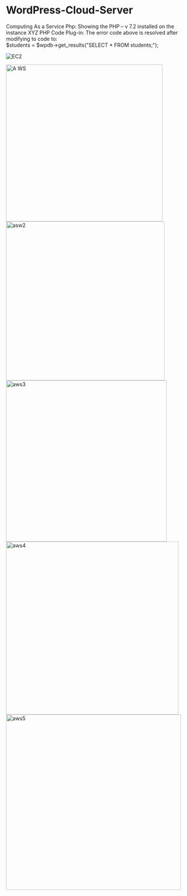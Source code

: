 # WordPress-Cloud-Server
Computing As a Service 
Php: Showing the PHP – v 7.2 installed on the instance
XYZ PHP Code Plug-in: The error code above is resolved after modifying to code to:  
$students = $wpdb->get_results("SELECT * FROM students;");


![EC2](https://github.com/JohnnyLouisTech/WordPress-Cloud-Server/assets/29494723/636de636-46ef-45ad-9894-aab0c24f2367)









<img width="429" alt="A WS" src="https://github.com/JohnnyLouisTech/WordPress-Cloud-Server/assets/29494723/1f84c8de-7e95-4a57-ac7f-827116715bd7">









<img width="435" alt="asw2" src="https://github.com/JohnnyLouisTech/WordPress-Cloud-Server/assets/29494723/c2923c33-15be-446c-8ce7-20c181013dc9">







<img width="441" alt="aws3" src="https://github.com/JohnnyLouisTech/WordPress-Cloud-Server/assets/29494723/9ff05fe0-a113-44e2-83cf-8a4603494753">






<img width="473" alt="aws4" src="https://github.com/JohnnyLouisTech/WordPress-Cloud-Server/assets/29494723/6ab62d78-6282-4610-9847-5e75935cef96">






<img width="480" alt="aws5" src="https://github.com/JohnnyLouisTech/WordPress-Cloud-Server/assets/29494723/30f1e165-ab67-4777-977f-017fd865d9f6">


